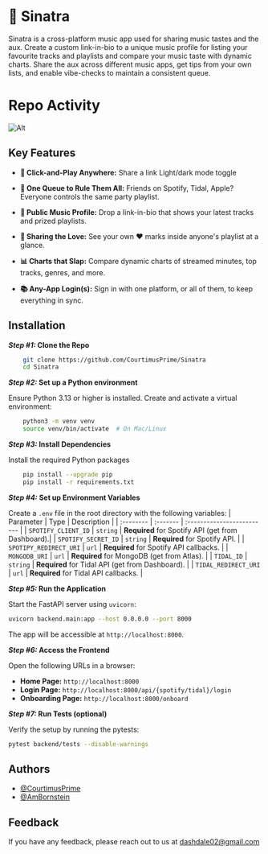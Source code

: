
# 🎸 Sinatra

Sinatra is a cross-platform music app used for sharing music tastes and the aux. Create a custom link-in-bio to a unique music profile for listing your favourite tracks and playlists and compare your music taste with dynamic charts. Share the aux across different music apps, get tips from your own lists, and enable vibe-checks to maintain a consistent queue.

# Repo Activity

![Alt](https://repobeats.axiom.co/api/embed/b3718d71336fbc167eafc3031d5172de98749629.svg "Repobeats analytics image")


## Key Features

- **🚀 Click-and-Play Anywhere:** Share a link Light/dark mode toggle
- **🤝 One Queue to Rule Them All:** Friends on Spotify, Tidal, Apple? Everyone controls the same party playlist.
- **🤩 Public Music Profile:** Drop a link-in-bio that shows your latest tracks and prized playlists.
- **💞 Sharing the Love:** See your own ❤️ marks inside anyone's playlist at a glance.
- **📊 Charts that Slap:** Compare dynamic charts of streamed minutes, top tracks, genres, and more.

- **📚 Any-App Login(s):** Sign in with one platform, or all of them, to keep everything in sync.


## Installation

**_Step #1:_ Clone the Repo**
```bash
    git clone https://github.com/CourtimusPrime/Sinatra
    cd Sinatra
```
**_Step #2:_ Set up a Python environment**

Ensure Python 3.13 or higher is installed. Create and activate a virtual environment:

```bash
    python3 -m venv venv
    source venv/bin/activate  # On Mac/Linux
```
**_Step #3:_ Install Dependencies**

Install the required Python packages
```bash
    pip install --upgrade pip
    pip install -r requirements.txt
```
**_Step #4:_ Set up Environment Variables**

Create a `.env` file in the root directory with the following variables:
| Parameter | Type     | Description                |
| :-------- | :------- | :------------------------- |
| `SPOTIFY_CLIENT_ID` | `string` | **Required** for Spotify API (get from Dashboard).|
| `SPOTIFY_SECRET_ID` | `string` | **Required** for Spotify API. |
| `SPOTIPY_REDIRECT_URI` | `url` | **Required** for Spotify API callbacks. |
| `MONGODB_URI` | `url` | **Required** for MongoDB (get from Atlas). |
| `TIDAL_ID` | `string` | **Required** for Tidal API (get from Dashboard). |
| `TIDAL_REDIRECT_URI` | `url` | **Required** for Tidal API callbacks. |

**_Step #5:_ Run the Application**

Start the FastAPI server using `uvicorn`:
```bash
uvicorn backend.main:app --host 0.0.0.0 --port 8000
```

The app will be accessible at `http://localhost:8000`.

**_Step #6:_ Access the Frontend**

Open the following URLs in a browser:
- **Home Page:** `http://localhost:8000`
- **Login Page:** `http://localhost:8000/api/{spotify/tidal}/login`
- **Onboarding Page:** `http://localhost:8000/onboard`

**_Step #7:_ Run Tests (optional)**

Verify the setup by running the pytests:
```bash
pytest backend/tests --disable-warnings
```
## Authors

- [@CourtimusPrime](https://github.com/CourtimusPrime)
- [@AmBornstein](https://github.com/ambornstein)

## Feedback

If you have any feedback, please reach out to us at dashdale02@gmail.com

